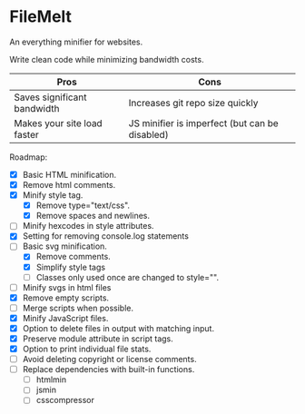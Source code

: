 # FileMelt
An everything minifier for websites.

Write clean code while minimizing bandwidth costs.

| Pros | Cons |
| ------------- | ------------- |
| Saves significant bandwidth | Increases git repo size quickly |
| Makes your site load faster | JS minifier is imperfect (but can be disabled) |

Roadmap:
- [x] Basic HTML minification.
- [x] Remove html comments.
- [x] Minify style tag.
    - [x] Remove type="text/css".
    - [x] Remove spaces and newlines.
- [ ] Minify hexcodes in style attributes.
- [x] Setting for removing console.log statements
- [ ] Basic svg minification.
    - [x] Remove comments.
    - [x] Simplify style tags
    - [ ] Classes only used once are changed to style="".
- [ ] Minify svgs in html files
- [x] Remove empty scripts.
- [ ] Merge scripts when possible.
- [x] Minify JavaScript files.
- [x] Option to delete files in output with matching input.
- [x] Preserve module attribute in script tags.
- [x] Option to print individual file stats.
- [ ] Avoid deleting copyright or license comments.
- [ ] Replace dependencies with built-in functions.
    - [ ] htmlmin
    - [ ] jsmin
    - [ ] csscompressor
